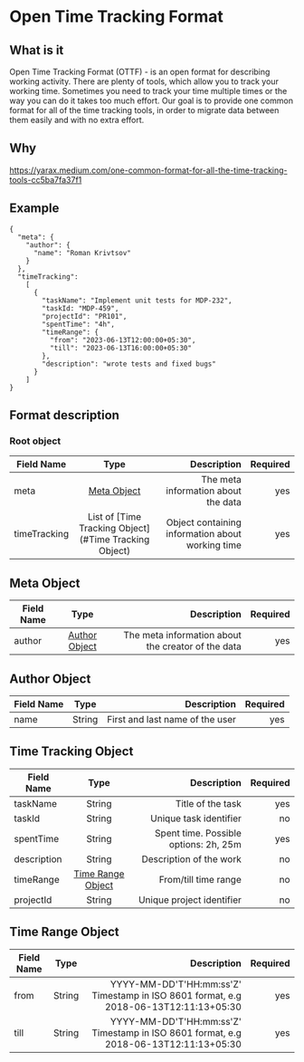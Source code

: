 # Open Time Tracking Format

## What is it

Open Time Tracking Format (OTTF) - is an open format for describing working activity. 
There are plenty of tools, which allow you to track your working time. Sometimes you need to track your time multiple times or the way you can do it takes too much effort. Our goal is to provide one common format for all of the time tracking tools, in order to migrate data between them easily and with no extra effort.

## Why

https://yarax.medium.com/one-common-format-for-all-the-time-tracking-tools-cc5ba7fa37f1

## Example

```
{
  "meta": {
    "author": {
      "name": "Roman Krivtsov"
    }
  },
  "timeTracking":
    [
      {
        "taskName": "Implement unit tests for MDP-232",
        "taskId: "MDP-459",
        "projectId": "PR101",
        "spentTime": "4h",
        "timeRange": {
          "from": "2023-06-13T12:00:00+05:30",
          "till": "2023-06-13T16:00:00+05:30"
        },
        "description": "wrote tests and fixed bugs"
      }
    ]
}
```

## Format description

### Root object

| Field Name    | Type                       | Description         |Required|
| ------------- |:--------------------------:| -------------------:|-------:|
| meta          | [Meta Object](#meta-object)| The meta information about the data|yes|
| timeTracking  | List of [Time Tracking Object](#Time Tracking Object)| Object containing information about working time|yes|                             


## Meta Object

| Field Name    | Type                       | Description         |Required|
| ------------- |:--------------------------:| -------------------:|-------:|
| author          | [Author Object](#author-object)| The meta information about the creator of the data|yes|

## Author Object

| Field Name    | Type                       | Description         |Required|
| ------------- |:--------------------------:| -------------------:|-------:|
| name          | String| First and last name of the user|yes|


## Time Tracking Object

| Field Name    | Type                       | Description         |Required|
| ------------- |:--------------------------:| -------------------:|-------:|
| taskName          | String| Title of the task|yes|
| taskId  | String| Unique task identifier| no|
| spentTime  | String| Spent time. Possible options: 2h, 25m| yes|
| description  | String| Description of the work | no|
| timeRange          | [Time Range Object](#time-range-object)| From/till time range|no|
|projectId | String | Unique project identifier | no|


## Time Range Object

| Field Name    | Type                       | Description         |Required|
| ------------- |:--------------------------:| -------------------:|-------:|
| from          | String| YYYY-MM-DD'T'HH:mm:ss'Z' Timestamp in ISO 8601 format, e.g 2018-06-13T12:11:13+05:30 |yes|
| till          | String| YYYY-MM-DD'T'HH:mm:ss'Z' Timestamp in ISO 8601 format, e.g 2018-06-13T12:11:13+05:30 |yes|



